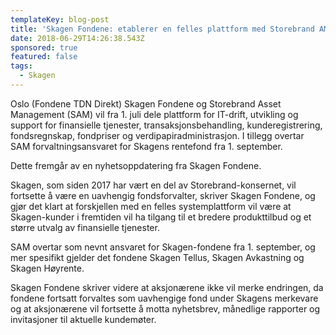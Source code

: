 ```yaml
---
templateKey: blog-post
title: 'Skagen Fondene: etablerer en felles plattform med Storebrand AM'
date: 2018-06-29T14:26:38.543Z
sponsored: true
featured: false
tags:
  - Skagen
---
```

Oslo (Fondene TDN Direkt) Skagen Fondene og Storebrand Asset Management (SAM) vil fra 1. juli dele plattform for IT-drift, utvikling og support for finansielle tjenester, transaksjonsbehandling, kunderegistrering, fondsregnskap, fondpriser og verdipapiradministrasjon. I tillegg overtar SAM forvaltningsansvaret for Skagens rentefond fra 1. september.

Dette fremgår av en nyhetsoppdatering fra Skagen Fondene.

Skagen, som siden 2017 har vært en del av Storebrand-konsernet, vil fortsette å være en uavhengig fondsforvalter, skriver Skagen Fondene, og gjør det klart at forskjellen med en felles systemplattform vil være at Skagen-kunder i fremtiden vil ha tilgang til et bredere produkttilbud og et større utvalg av finansielle tjenester.

SAM overtar som nevnt ansvaret for Skagen-fondene fra 1. september, og mer spesifikt gjelder det fondene Skagen Tellus, Skagen Avkastning og Skagen Høyrente.

Skagen Fondene skriver videre at aksjonærene ikke vil merke endringen, da fondene fortsatt forvaltes som uavhengige fond under Skagens merkevare og at aksjonærene vil fortsette å motta nyhetsbrev, månedlige rapporter og invitasjoner til aktuelle kundemøter.
